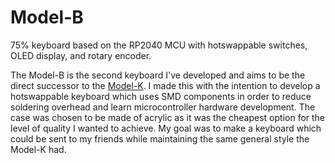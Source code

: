 # Model-B
75% keyboard based on the RP2040 MCU with hotswappable switches, OLED display, and rotary encoder.

The Model-B is the second keyboard I've developed and aims to be the direct successor to the [Model-K](https://github.com/TrojanPinata/Model-K-Pico). I made this with the intention to develop a hotswappable keyboard which uses SMD components in order to reduce soldering overhead and learn microcontroller hardware development. The case was chosen to be made of acrylic as it was the cheapest option for the level of quality I wanted to achieve. My goal was to make a keyboard which could be sent to my friends while maintaining the same general style the Model-K had.

